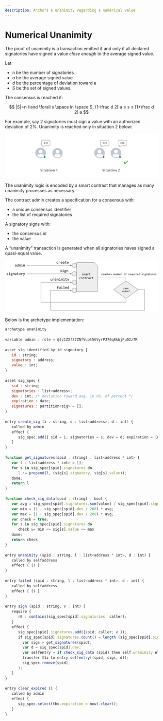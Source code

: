 ```yaml
---
description: Anchors a unanimity regarding a numerical value
---
```


# Numerical Unanimity

The proof of unanimity is a transaction emitted if and only if all declared signatories have signed a value _close enough_ to the average signed value.

Let 

* _n_ be the number of signatories
* _a_ be the average signed value
* _d_ be the percentage of deviation toward a
* _S_ be the set of signed values. 

The consensus is reached if:

$$
|S|=n \land \forall s \space in \space S, (1-\frac d 2)·a ≤ s  ≤ (1+\frac d 2)·a
$$

For example, say 2 signatories must sign a value with an authorized deviation of 2%. Unanimity is reached only in situation 2 below:

![](../../.gitbook/assets/capture-de-cran-2020-08-03-a-17.24.22.png)

The unanimity logic is encoded by a smart contract that manages as many unanimity processes as necessary. 

The contract admin creates a specification for a consensus with:

* a unique consensus identifier
* the list of required signatories

A signatory signs with:

* the consensus id
* the value

A “unanimity” transaction is generated when all signatories haves signed a quasi-equal value.

![](../../.gitbook/assets/capture-de-cran-2020-08-03-a-17.36.41.png)

Below is the archetype implementation:

```javascript
archetype unanimity

variable admin : role = @tz1ZXf37ZNfVupt5GVyrPJ76q8kbjFuD2z7R

asset sig identified by id signatory {
   id : string;
   signatory : address;
   value : int;
}

asset sig_spec {
   sid : string;
   signatories : list<address>;
   dev : int; /* deviation toward avg. in nb. of percent */
   expiration : date;
   signatures : partition<sig> = [];
}

entry create_sig (i : string, s : list<address>, d : int) {
   called by admin
   effect {
      sig_spec.add({ sid = i; signatories = s; dev = d; expiration = (now + 1d) });
   }
}

function get_signatures(spid : string) : list<address * int> {
   var l : list<address * int> = [];
   for s in sig_spec[spid].signatures do
      l := prepend(l, (sig[s].signatory, sig[s].value));
   done;
   return l
}

function check_sig_data(spid : string) : bool {
   var avg = sig_spec[spid].signatures.sum(value) / sig_spec[spid].signatures.count();
   var min = (1 - sig_spec[spid].dev / 200) * avg;
   var max = (1 + sig_spec[spid].dev / 200) * avg;
   var check = true;
   for s in sig_spec[spid].signatures do
      check &= min <= sig[s].value <= max
   done;
   return check
}

entry unanimity (spid : string, l : list<address * int>, d : int) {
   called by selfaddress
   effect { () }
}

entry failed (spid : string, l : list<address * int>, d : int) {
   called by selfaddress
   effect { () }
}

entry sign (spid : string, v : int) {
   require {
      r0 : contains(sig_spec[spid].signatories, caller);
   }
   effect {
      sig_spec[spid].signatures.add({spid; caller; v });
      if sig_spec[spid].signatures.count() = length (sig_spec[spid].signatories) then (
        var sigs = get_signatures(spid);
        var d = sig_spec[spid].dev;
        var selfentry = if check_sig_data (spid) then self.unanimity else self.failed;
        transfer 0tz to entry selfentry((spid, sigs, d));
        sig_spec.remove(spid);
      );
   }
}

entry clear_expired () {
   called by admin
   effect {
      sig_spec.select(the.expiration < now).clear();
   }
}
```



